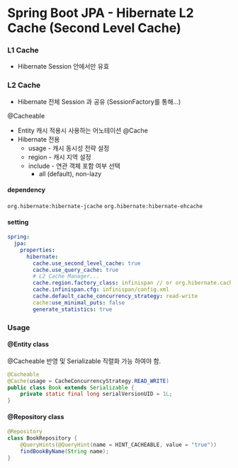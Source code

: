 # Spring Boot JPA - Hibernate L2 Cache (Second Level Cache)

### L1 Cache
* Hibernate Session 안에서만 유효

### L2 Cache
* Hibernate 전체 Session 과 공유 (SessionFactory를 통해...)

@Cacheable
* Entity 캐시 적용시 사용하는 어노테이션
@Cache
* Hibernate 전용
  * usage - 캐시 동시성 전략 설정
  * region - 캐시 지역 설정
  * include - 연관 객체 포함 여부 선택
    * all (default), non-lazy

#### dependency
`org.hibernate:hibernate-jcache`
`org.hibernate:hibernate-ehcache`

#### setting
```yaml
spring:
  jpa:
    properties:
      hibernate:
        cache.use_second_level_cache: true
        cache.use_query_cache: true
        # L2 Cache Manager...
        cache.region.factory_class: infinispan // or org.hibernate.cache.ehcache.EhCacheRegionFactory
        cache.infinispan.cfg: infinispan/config.xml
        cache.default_cache_concurrency_strategy: read-write
        cache:use_minimal_puts: false
        generate_statistics: true
```

### Usage
#### @Entity class
@Cacheable 반영 및 Serializable 직렬화 가능 하여야 함.
```java
@Cacheable
@Cache(usage = CacheConcurrencyStrategy.READ_WRITE)
public class Book extends Serializable {
    private static final long serialVersionUID = 1L;
}
```
#### @Repository class
```java
@Repository
class BookRepository {
    @QueryHints(@QueryHint(name = HINT_CACHEABLE, value = "true"))
    findBookByName(String name);
}
```